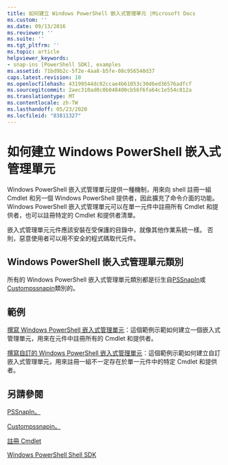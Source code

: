```yaml
---
title: 如何建立 Windows PowerShell 嵌入式管理單元 |Microsoft Docs
ms.custom: ''
ms.date: 09/13/2016
ms.reviewer: ''
ms.suite: ''
ms.tgt_pltfrm: ''
ms.topic: article
helpviewer_keywords:
- snap-ins [PowerShell SDK], examples
ms.assetid: 71bd9b2c-5f2e-4aa8-b5fe-08c956540d37
caps.latest.revision: 10
ms.openlocfilehash: 43199544dc02ccae4b61053c30d6ed36576adfcf
ms.sourcegitcommit: 2aec310ad0c0b048400cb56f6fa64c1e554c812a
ms.translationtype: MT
ms.contentlocale: zh-TW
ms.lasthandoff: 05/23/2020
ms.locfileid: "83811327"
---
```

# <a name="how-to-create-a-windows-powershell-snap-in"></a>如何建立 Windows PowerShell 嵌入式管理單元

Windows PowerShell 嵌入式管理單元提供一種機制，用來向 shell 註冊一組 Cmdlet 和另一個 Windows PowerShell 提供者，因此擴充了命令介面的功能。 Windows PowerShell 嵌入式管理單元可以在單一元件中註冊所有 Cmdlet 和提供者，也可以註冊特定的 Cmdlet 和提供者清單。

嵌入式管理單元元件應該安裝在受保護的目錄中，就像其他作業系統一樣。 否則，惡意使用者可以用不安全的程式碼取代元件。

## <a name="windows-powershell-snap-in-classes"></a>Windows PowerShell 嵌入式管理單元類別

所有的 Windows PowerShell 嵌入式管理單元類別都是衍生自[PSSnapIn](/dotnet/api/System.Management.Automation.PSSnapIn)或[Custompssnapin](/dotnet/api/System.Management.Automation.CustomPSSnapIn)類別的。

## <a name="examples"></a>範例

[撰寫 Windows PowerShell 嵌入式管理單元](./writing-a-windows-powershell-snap-in.md)：這個範例示範如何建立一個嵌入式管理單元，用來在元件中註冊所有的 Cmdlet 和提供者。

[撰寫自訂的 Windows PowerShell 嵌入式管理單元](./writing-a-custom-windows-powershell-snap-in.md)：這個範例示範如何建立自訂嵌入式管理單元，用來註冊一組不一定存在於單一元件中的特定 Cmdlet 和提供者。

## <a name="see-also"></a>另請參閱

[PSSnapIn。](/dotnet/api/System.Management.Automation.PSSnapIn)

[Custompssnapin。](/dotnet/api/System.Management.Automation.CustomPSSnapIn)

[註冊 Cmdlet](./registering-cmdlets.md)

[Windows PowerShell Shell SDK](../windows-powershell-reference.md)
